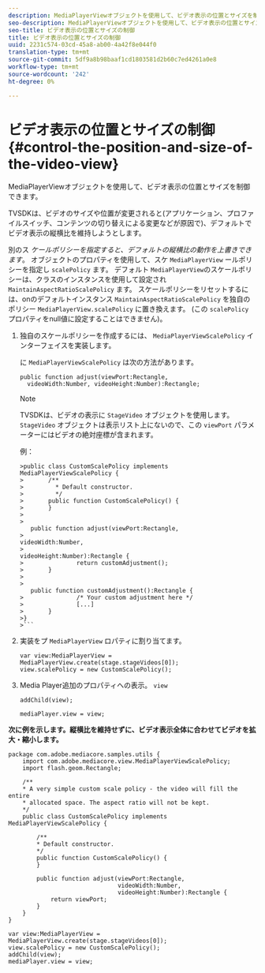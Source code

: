 ```yaml
---
description: MediaPlayerViewオブジェクトを使用して、ビデオ表示の位置とサイズを制御できます。
seo-description: MediaPlayerViewオブジェクトを使用して、ビデオ表示の位置とサイズを制御できます。
seo-title: ビデオ表示の位置とサイズの制御
title: ビデオ表示の位置とサイズの制御
uuid: 2231c574-03cd-45a8-ab00-4a42f8e044f0
translation-type: tm+mt
source-git-commit: 5df9a8b98baaf1cd1803581d2b60c7ed4261a0e8
workflow-type: tm+mt
source-wordcount: '242'
ht-degree: 0%

---
```



# ビデオ表示の位置とサイズの制御{#control-the-position-and-size-of-the-video-view}

MediaPlayerViewオブジェクトを使用して、ビデオ表示の位置とサイズを制御できます。

TVSDKは、ビデオのサイズや位置が変更されると(アプリケーション、プロファイルスイッチ、コンテンツの切り替えによる変更などが原因で)、デフォルトでビデオ表示の縦横比を維持しようとします。

別のス *ケールポリシーを指定すると、デフォルトの縦横比の動作を上書きできます*。 オブジェクトのプロパティを使用して、スケ `MediaPlayerView` ールポリシーを指定し `scalePolicy` ます。 デフォルト `MediaPlayerView`のスケールポリシーは、クラスのインスタンスを使用して設定され `MaintainAspectRatioScalePolicy` ます。 スケールポリシーをリセットするには、onのデフォルトインスタンス `MaintainAspectRatioScalePolicy` を独自のポリシー `MediaPlayerView.scalePolicy` に置き換えます。 (この `scalePolicy` プロパティをnull値に設定することはできません)。

1. 独自のスケールポリシーを作成するには、 `MediaPlayerViewScalePolicy` インターフェイスを実装します。

   に `MediaPlayerViewScalePolicy` は次の方法があります。

   ```
   public function adjust(viewPort:Rectangle, 
     videoWidth:Number, videoHeight:Number):Rectangle;
   ```

   >[!NOTE]
   >
   >TVSDKは、ビデオの表示に `StageVideo` オブジェクトを使用します。 `StageVideo` オブジェクトは表示リスト上にないので、この `viewPort` パラメーターにはビデオの絶対座標が含まれます。
   >
   >
   >例：
   >
   >
   ```
   >public class CustomScalePolicy implements MediaPlayerViewScalePolicy { 
   >       /** 
   >         * Default constructor. 
   >         */ 
   >       public function CustomScalePolicy() { 
   >       } 
   > 
   >    
      public function adjust(viewPort:Rectangle,  
   >                                                     videoWidth:Number,  
   >                                                     videoHeight:Number):Rectangle { 
   >               return customAdjustment(); 
   >       } 
   > 
   >    
      public function customAdjustment():Rectangle { 
   >               /* Your custom adjustment here */ 
   >               [...] 
   >       } 
   >}
   >```

1. 実装をプ `MediaPlayerView` ロパティに割り当てます。

   ```
   var view:MediaPlayerView = MediaPlayerView.create(stage.stageVideos[0]); 
   view.scalePolicy = new CustomScalePolicy();
   ```

1. Media Player追加のプロパティへの表示。 `view`

   ```
   addChild(view); 
   
   mediaPlayer.view = view;
   ```

<!--<a id="example_7B08ECCDA17B4DD191FC672BD1F4C850"></a>-->

**次に例を示します。縦横比を維持せずに、ビデオ表示全体に合わせてビデオを拡大・縮小します。**

```
package com.adobe.mediacore.samples.utils { 
    import com.adobe.mediacore.view.MediaPlayerViewScalePolicy; 
    import flash.geom.Rectangle; 
 
    /** 
    * A very simple custom scale policy - the video will fill the entire 
    * allocated space. The aspect ratio will not be kept. 
    */ 
    public class CustomScalePolicy implements MediaPlayerViewScalePolicy { 
 
        /** 
        * Default constructor. 
        */ 
        public function CustomScalePolicy() { 
        } 
 
        public function adjust(viewPort:Rectangle, 
                               videoWidth:Number,  
                               videoHeight:Number):Rectangle { 
            return viewPort; 
        } 
    } 
} 
 
var view:MediaPlayerView = MediaPlayerView.create(stage.stageVideos[0]); 
view.scalePolicy = new CustomScalePolicy(); 
addChild(view); 
mediaPlayer.view = view;
```


